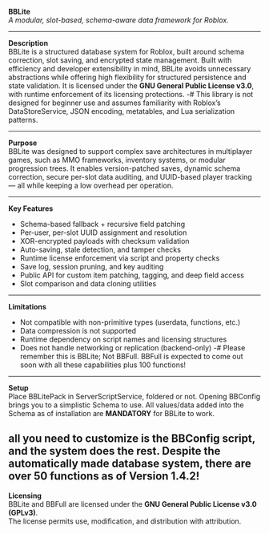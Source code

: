 **BBLite**  
*A modular, slot-based, schema-aware data framework for Roblox.*

---

**Description**  
BBLite is a structured database system for Roblox, built around schema correction, slot saving, and encrypted state management. Built with efficiency and developer extensibility in mind, BBLite avoids unnecessary abstractions while offering high flexibility for structured persistence and state validation. It is licensed under the **GNU General Public License v3.0**, with runtime enforcement of its licensing protections.
-# This library is not designed for beginner use and assumes familiarity with Roblox’s DataStoreService, JSON encoding, metatables, and Lua serialization patterns.

---

**Purpose**  
BBLite was designed to support complex save architectures in multiplayer games, such as MMO frameworks, inventory systems, or modular progression trees. It enables version-patched saves, dynamic schema correction, secure per-slot data auditing, and UUID-based player tracking — all while keeping a low overhead per operation.

---

**Key Features**  
- Schema-based fallback + recursive field patching  
- Per-user, per-slot UUID assignment and resolution  
- XOR-encrypted payloads with checksum validation  
- Auto-saving, stale detection, and tamper checks  
- Runtime license enforcement via script and property checks  
- Save log, session pruning, and key auditing  
- Public API for custom item patching, tagging, and deep field access  
- Slot comparison and data cloning utilities

---

**Limitations**  
- Not compatible with non-primitive types (userdata, functions, etc.)  
- Data compression is not supported  
- Runtime dependency on script names and licensing structures  
- Does not handle networking or replication (backend-only)
-# Please remember this is BBLite; Not BBFull. BBFull is expected to come out soon with all these capabilities plus 100 functions!

---

**Setup**  
Place BBLitePack in ServerScriptService, foldered or not. Opening BBConfig brings you to a simplistic Schema to use. All values/data added into the Schema as of installation are **MANDATORY** for BBLite to work.

all you need to customize is the BBConfig script, and the system does the rest. Despite the automatically made database system, there are over 50 functions as of **Version 1.4.2**!
---

**Licensing**  
BBLite and BBFull are licensed under the **GNU General Public License v3.0 (GPLv3)**.  
The license permits use, modification, and distribution with attribution.
